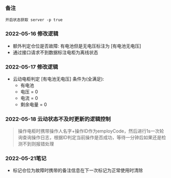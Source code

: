 ### 备注
`开启状态获取 server -p true`

### 2022-05-16 修改逻辑
- 额外判定仓位是否故障: 有电池但是无电压标注为 [有电池无电压]
- 通过接口请求不到数据标注电柜为离线状态


### 2022-05-17 修改逻辑
- 云动电柜判定 [有电池无电压] 条件为(全满足):
  - 有电池
  - 电压 = 0
  - 电流 = 0
  - 剩余电量 = 0


### 2022-05-18 云动状态不及时更新的逻辑控制
> 操作电柜时携带操作人名字+操作ID作为employCode，然后进行1s一次轮询查询操作日志，根据ID判定当前操作是否成功，等待一分钟后如果还是检测不到则报错处理


### 2022-05-21笔记 
- 标记仓位为故障时携带的备注信息在下一次标记为正常使用时清除